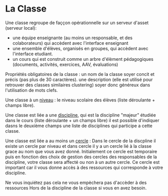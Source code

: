 
# La Classe 


Une classe regroupe de faççon opérationnelle sur un serveur d'asset (serveur local):  
- une équipe enseignante (au moins un responsable, et des colaborateurs) qui accèdent avec l'interface enseignant  
- une ensemble d'élèves, organisés en groupes, qui accèdent avec l'interface etudiant.  
- un cours qui est construit comme un arbre d'élèment pédagogiques (documents, activités, exercices, AAV, évaluations)

Propriétés obligatoires de la classe :
un nom de la classe soyer concit et précis (pas plus de 30 caractères).
une description (elle est utilisé pour retrouver des classes similaires clustering) soyer donc généreux dans l'utilisation de mots clefs.

Une classe à un [niveau](../concept/niveau.md) : le niveau scolaire des élèves (liste déroulante + champs libre).

Une classe est liée a une [discipline](../concept/discipline.md), qui est la discipline "majeur" étudiée dans le cours (liste déroulante + un champs libre)
il est possible d'indiquer dasns le deuxième champs une liste de disciplines qui participe a cette classe.

Une classe est liée a au moins un [cercle](../concept/cercle.md) : Dans le cercle de la discpline il existe un cercle par niveau et dans cercle il y a un cercle lié à la classe grace au nom que vous avez donné.
Initialement ce cercle est temporaire puis en fonction des choix de gestion des cercles des responsables de la discipline,
 votre classe sera affecté ou non à un autre cercle. Ce cercle est important car il vous donne accès à des ressources qui corresponde à votre discipline.
 
Ne vous inquiétez pas cela ne vous empèchera pas d'accèder à des ressources Hors de la discipline de la classe si vous en avez besoin.

